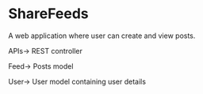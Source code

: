 # ShareFeeds
A web application where user can create and view posts.

APIs-> REST controller

Feed-> Posts model

User-> User model containing user details